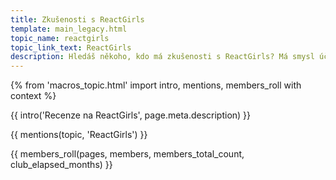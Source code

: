 ```yaml
---
title: Zkušenosti s ReactGirls
template: main_legacy.html
topic_name: reactgirls
topic_link_text: ReactGirls
description: Hledáš někoho, kdo má zkušenosti s ReactGirls? Má smysl účastnit se jejich akademie? Vyplatí se jimi nabízený mentoring?
---
```

{% from 'macros_topic.html' import intro, mentions, members_roll with context %}

{{ intro('Recenze na ReactGirls', page.meta.description) }}

{{ mentions(topic, 'ReactGirls') }}

{{ members_roll(pages, members, members_total_count, club_elapsed_months) }}
